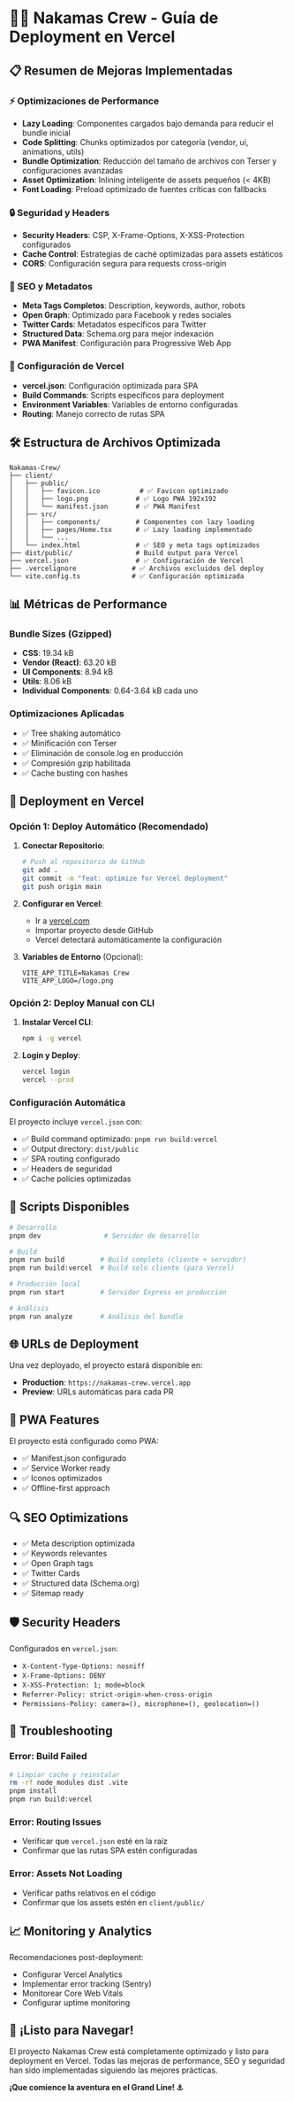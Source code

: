 # 🏴‍☠️ Nakamas Crew - Guía de Deployment en Vercel

## 📋 Resumen de Mejoras Implementadas

### ⚡ Optimizaciones de Performance
- **Lazy Loading**: Componentes cargados bajo demanda para reducir el bundle inicial
- **Code Splitting**: Chunks optimizados por categoría (vendor, ui, animations, utils)
- **Bundle Optimization**: Reducción del tamaño de archivos con Terser y configuraciones avanzadas
- **Asset Optimization**: Inlining inteligente de assets pequeños (< 4KB)
- **Font Loading**: Preload optimizado de fuentes críticas con fallbacks

### 🔒 Seguridad y Headers
- **Security Headers**: CSP, X-Frame-Options, X-XSS-Protection configurados
- **Cache Control**: Estrategias de caché optimizadas para assets estáticos
- **CORS**: Configuración segura para requests cross-origin

### 🎯 SEO y Metadatos
- **Meta Tags Completos**: Description, keywords, author, robots
- **Open Graph**: Optimizado para Facebook y redes sociales
- **Twitter Cards**: Metadatos específicos para Twitter
- **Structured Data**: Schema.org para mejor indexación
- **PWA Manifest**: Configuración para Progressive Web App

### 🚀 Configuración de Vercel
- **vercel.json**: Configuración optimizada para SPA
- **Build Commands**: Scripts específicos para deployment
- **Environment Variables**: Variables de entorno configuradas
- **Routing**: Manejo correcto de rutas SPA

## 🛠️ Estructura de Archivos Optimizada

```
Nakamas-Crew/
├── client/
│   ├── public/
│   │   ├── favicon.ico          # ✅ Favicon optimizado
│   │   ├── logo.png            # ✅ Logo PWA 192x192
│   │   └── manifest.json       # ✅ PWA Manifest
│   ├── src/
│   │   ├── components/         # Componentes con lazy loading
│   │   ├── pages/Home.tsx      # ✅ Lazy loading implementado
│   │   └── ...
│   └── index.html              # ✅ SEO y meta tags optimizados
├── dist/public/                # Build output para Vercel
├── vercel.json                 # ✅ Configuración de Vercel
├── .vercelignore              # ✅ Archivos excluidos del deploy
└── vite.config.ts             # ✅ Configuración optimizada
```

## 📊 Métricas de Performance

### Bundle Sizes (Gzipped)
- **CSS**: 19.34 kB
- **Vendor (React)**: 63.20 kB
- **UI Components**: 8.94 kB
- **Utils**: 8.06 kB
- **Individual Components**: 0.64-3.64 kB cada uno

### Optimizaciones Aplicadas
- ✅ Tree shaking automático
- ✅ Minificación con Terser
- ✅ Eliminación de console.log en producción
- ✅ Compresión gzip habilitada
- ✅ Cache busting con hashes

## 🚀 Deployment en Vercel

### Opción 1: Deploy Automático (Recomendado)

1. **Conectar Repositorio**:
   ```bash
   # Push al repositorio de GitHub
   git add .
   git commit -m "feat: optimize for Vercel deployment"
   git push origin main
   ```

2. **Configurar en Vercel**:
   - Ir a [vercel.com](https://vercel.com)
   - Importar proyecto desde GitHub
   - Vercel detectará automáticamente la configuración

3. **Variables de Entorno** (Opcional):
   ```
   VITE_APP_TITLE=Nakamas Crew
   VITE_APP_LOGO=/logo.png
   ```

### Opción 2: Deploy Manual con CLI

1. **Instalar Vercel CLI**:
   ```bash
   npm i -g vercel
   ```

2. **Login y Deploy**:
   ```bash
   vercel login
   vercel --prod
   ```

### Configuración Automática

El proyecto incluye `vercel.json` con:
- ✅ Build command optimizado: `pnpm run build:vercel`
- ✅ Output directory: `dist/public`
- ✅ SPA routing configurado
- ✅ Headers de seguridad
- ✅ Cache policies optimizadas

## 🔧 Scripts Disponibles

```bash
# Desarrollo
pnpm dev                # Servidor de desarrollo

# Build
pnpm run build         # Build completo (cliente + servidor)
pnpm run build:vercel  # Build solo cliente (para Vercel)

# Producción local
pnpm run start         # Servidor Express en producción

# Análisis
pnpm run analyze       # Análisis del bundle
```

## 🌐 URLs de Deployment

Una vez deployado, el proyecto estará disponible en:
- **Production**: `https://nakamas-crew.vercel.app`
- **Preview**: URLs automáticas para cada PR

## 📱 PWA Features

El proyecto está configurado como PWA:
- ✅ Manifest.json configurado
- ✅ Service Worker ready
- ✅ Iconos optimizados
- ✅ Offline-first approach

## 🔍 SEO Optimizations

- ✅ Meta description optimizada
- ✅ Keywords relevantes
- ✅ Open Graph tags
- ✅ Twitter Cards
- ✅ Structured data (Schema.org)
- ✅ Sitemap ready

## 🛡️ Security Headers

Configurados en `vercel.json`:
- `X-Content-Type-Options: nosniff`
- `X-Frame-Options: DENY`
- `X-XSS-Protection: 1; mode=block`
- `Referrer-Policy: strict-origin-when-cross-origin`
- `Permissions-Policy: camera=(), microphone=(), geolocation=()`

## 🚨 Troubleshooting

### Error: Build Failed
```bash
# Limpiar cache y reinstalar
rm -rf node_modules dist .vite
pnpm install
pnpm run build:vercel
```

### Error: Routing Issues
- Verificar que `vercel.json` esté en la raíz
- Confirmar que las rutas SPA estén configuradas

### Error: Assets Not Loading
- Verificar paths relativos en el código
- Confirmar que los assets estén en `client/public/`

## 📈 Monitoring y Analytics

Recomendaciones post-deployment:
- Configurar Vercel Analytics
- Implementar error tracking (Sentry)
- Monitorear Core Web Vitals
- Configurar uptime monitoring

## 🎉 ¡Listo para Navegar!

El proyecto Nakamas Crew está completamente optimizado y listo para deployment en Vercel. Todas las mejoras de performance, SEO y seguridad han sido implementadas siguiendo las mejores prácticas.

**¡Que comience la aventura en el Grand Line! ⚓**